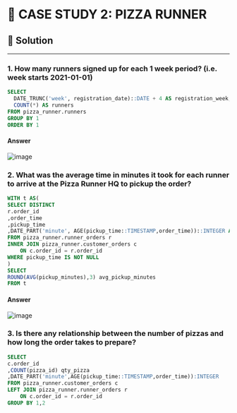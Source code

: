 # 🍕 CASE STUDY 2: PIZZA RUNNER
## 🌟 Solution
***
### 1. How many runners signed up for each 1 week period? (i.e. week starts 2021-01-01)
```sql
SELECT
  DATE_TRUNC('week', registration_date)::DATE + 4 AS registration_week,
  COUNT(*) AS runners
FROM pizza_runner.runners
GROUP BY 1
ORDER BY 1
```
#### Answer
![image](https://user-images.githubusercontent.com/108972584/263502143-160c927d-3055-4008-b6b2-1f82bfd41b9d.png)
### 2. What was the average time in minutes it took for each runner to arrive at the Pizza Runner HQ to pickup the order?
```sql
WITH t AS(
SELECT DISTINCT
r.order_id
,order_time
,pickup_time
,DATE_PART('minute', AGE(pickup_time::TIMESTAMP,order_time))::INTEGER AS pickup_minutes
FROM pizza_runner.runner_orders r 
INNER JOIN pizza_runner.customer_orders c 
	ON c.order_id = r.order_id
WHERE pickup_time IS NOT NULL
)
SELECT 
ROUND(AVG(pickup_minutes),3) avg_pickup_minutes
FROM t
```
#### Answer
![image](https://user-images.githubusercontent.com/108972584/263502791-d650d3c7-741f-4753-9c91-7c25f19f7681.png)
### 3. Is there any relationship between the number of pizzas and how long the order takes to prepare?
```sql
SELECT
c.order_id
,COUNT(pizza_id) qty_pizza
,DATE_PART('minute',AGE(pickup_time::TIMESTAMP,order_time)):INTEGER 
FROM pizza_runner.customer_orders c
LEFT JOIN pizza_runner.runner_orders r 
 	ON c.order_id = r.order_id
GROUP BY 1,2
```
